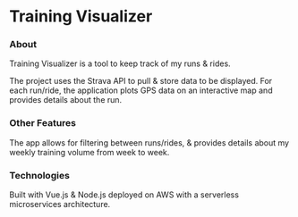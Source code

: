 # Training Visualizer

### About
Training Visualizer is a tool to keep track of my runs & rides. 

The project uses the Strava API to pull & store data to be displayed. For each run/ride, the application plots GPS data on an interactive map
and provides details about the run.

### Other Features
The app allows for filtering between runs/rides, & provides details about my weekly training volume from week to week.

### Technologies
Built with Vue.js & Node.js deployed on AWS with a serverless microservices architecture.
